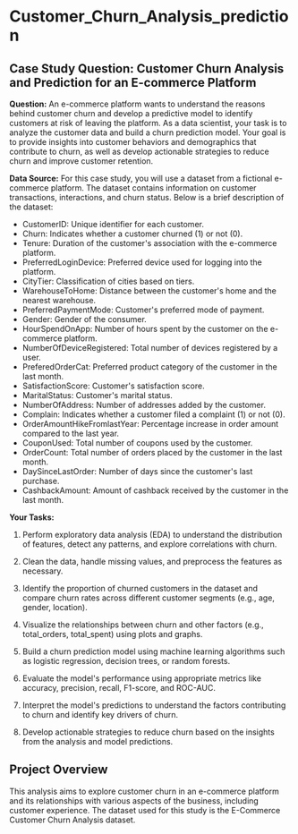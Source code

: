 # Customer_Churn_Analysis_prediction
## Case Study Question: Customer Churn Analysis and Prediction for an E-commerce Platform

**Question:**
An e-commerce platform wants to understand the reasons behind customer churn and develop a predictive model to identify customers at risk of leaving the platform. As a data scientist, your task is to analyze the customer data and build a churn prediction model. Your goal is to provide insights into customer behaviors and demographics that contribute to churn, as well as develop actionable strategies to reduce churn and improve customer retention.

**Data Source:**
For this case study, you will use a dataset from a fictional e-commerce platform. The dataset contains information on customer transactions, interactions, and churn status. Below is a brief description of the dataset:

* CustomerID: Unique identifier for each customer.
* Churn: Indicates whether a customer churned (1) or not (0).
* Tenure: Duration of the customer's association with the e-commerce platform.
* PreferredLoginDevice: Preferred device used for logging into the platform.
* CityTier: Classification of cities based on tiers.
* WarehouseToHome: Distance between the customer's home and the nearest warehouse.
* PreferredPaymentMode: Customer's preferred mode of payment.
* Gender: Gender of the consumer.
* HourSpendOnApp: Number of hours spent by the customer on the e-commerce platform.
* NumberOfDeviceRegistered: Total number of devices registered by a user.
* PreferedOrderCat: Preferred product category of the customer in the last month.
* SatisfactionScore: Customer's satisfaction score.
* MaritalStatus: Customer's marital status.
* NumberOfAddress: Number of addresses added by the customer.
* Complain: Indicates whether a customer filed a complaint (1) or not (0).
* OrderAmountHikeFromlastYear: Percentage increase in order amount compared to the last year.
* CouponUsed: Total number of coupons used by the customer.
* OrderCount: Total number of orders placed by the customer in the last month.
* DaySinceLastOrder: Number of days since the customer's last purchase.
* CashbackAmount: Amount of cashback received by the customer in the last month.

**Your Tasks:**
1. Perform exploratory data analysis (EDA) to understand the distribution of features, detect any patterns, and explore correlations with churn.

2. Clean the data, handle missing values, and preprocess the features as necessary.

3. Identify the proportion of churned customers in the dataset and compare churn rates across different customer segments (e.g., age, gender, location).

4. Visualize the relationships between churn and other factors (e.g., total_orders, total_spent) using plots and graphs.

5. Build a churn prediction model using machine learning algorithms such as logistic regression, decision trees, or random forests.

6. Evaluate the model's performance using appropriate metrics like accuracy, precision, recall, F1-score, and ROC-AUC.

7. Interpret the model's predictions to understand the factors contributing to churn and identify key drivers of churn.

8. Develop actionable strategies to reduce churn based on the insights from the analysis and model predictions.

## Project Overview
This analysis aims to explore customer churn in an e-commerce platform and its relationships with various aspects of the business, including customer experience. The dataset used for this study is the E-Commerce Customer Churn Analysis dataset.
